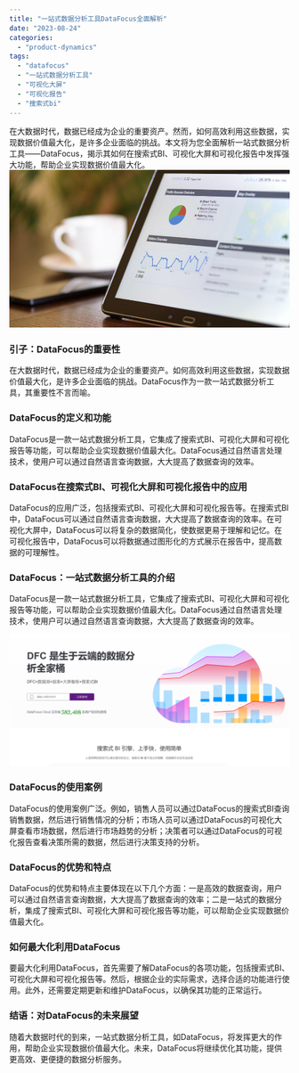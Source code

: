```yaml
---
title: "一站式数据分析工具DataFocus全面解析"
date: "2023-08-24"
categories: 
  - "product-dynamics"
tags: 
  - "datafocus"
  - "一站式数据分析工具"
  - "可视化大屏"
  - "可视化报告"
  - "搜索式bi"
---
```


在大数据时代，数据已经成为企业的重要资产。然而，如何高效利用这些数据，实现数据价值最大化，是许多企业面临的挑战。本文将为您全面解析一站式数据分析工具——DataFocus，揭示其如何在搜索式BI、可视化大屏和可视化报告中发挥强大功能，帮助企业实现数据价值最大化。 ![](images/1660747008-%E5%B0%81%E9%9D%A2-3.jpg)

### 引子：DataFocus的重要性

在大数据时代，数据已经成为企业的重要资产。如何高效利用这些数据，实现数据价值最大化，是许多企业面临的挑战。DataFocus作为一款一站式数据分析工具，其重要性不言而喻。

### DataFocus的定义和功能

DataFocus是一款一站式数据分析工具，它集成了搜索式BI、可视化大屏和可视化报告等功能，可以帮助企业实现数据价值最大化。DataFocus通过自然语言处理技术，使用户可以通过自然语言查询数据，大大提高了数据查询的效率。

### DataFocus在搜索式BI、可视化大屏和可视化报告中的应用

DataFocus的应用广泛，包括搜索式BI、可视化大屏和可视化报告等。在搜索式BI中，DataFocus可以通过自然语言查询数据，大大提高了数据查询的效率。在可视化大屏中，DataFocus可以将复杂的数据简化，使数据更易于理解和记忆。在可视化报告中，DataFocus可以将数据通过图形化的方式展示在报告中，提高数据的可理解性。

### DataFocus：一站式数据分析工具的介绍

DataFocus是一款一站式数据分析工具，它集成了搜索式BI、可视化大屏和可视化报告等功能，可以帮助企业实现数据价值最大化。DataFocus通过自然语言处理技术，使用户可以通过自然语言查询数据，大大提高了数据查询的效率。

![](images/1686616238-%E5%BE%AE%E4%BF%A1%E6%88%AA%E5%9B%BE_20230512142316.png)

### DataFocus的使用案例

DataFocus的使用案例广泛。例如，销售人员可以通过DataFocus的搜索式BI查询销售数据，然后进行销售情况的分析；市场人员可以通过DataFocus的可视化大屏查看市场数据，然后进行市场趋势的分析；决策者可以通过DataFocus的可视化报告查看决策所需的数据，然后进行决策支持的分析。

### DataFocus的优势和特点

DataFocus的优势和特点主要体现在以下几个方面：一是高效的数据查询，用户可以通过自然语言查询数据，大大提高了数据查询的效率；二是一站式的数据分析，集成了搜索式BI、可视化大屏和可视化报告等功能，可以帮助企业实现数据价值最大化。

### 如何最大化利用DataFocus

要最大化利用DataFocus，首先需要了解DataFocus的各项功能，包括搜索式BI、可视化大屏和可视化报告等。然后，根据企业的实际需求，选择合适的功能进行使用。此外，还需要定期更新和维护DataFocus，以确保其功能的正常运行。

### 结语：对DataFocus的未来展望

随着大数据时代的到来，一站式数据分析工具，如DataFocus，将发挥更大的作用，帮助企业实现数据价值最大化。未来，DataFocus将继续优化其功能，提供更高效、更便捷的数据分析服务。
